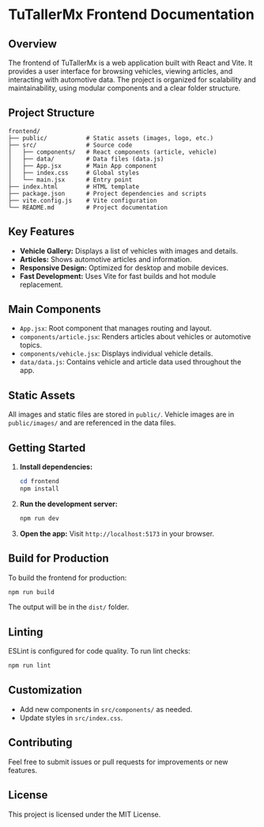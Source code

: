 # TuTallerMx Frontend Documentation

## Overview
The frontend of TuTallerMx is a web application built with React and Vite. It provides a user interface for browsing vehicles, viewing articles, and interacting with automotive data. The project is organized for scalability and maintainability, using modular components and a clear folder structure.

## Project Structure
```
frontend/
├── public/           # Static assets (images, logo, etc.)
├── src/              # Source code
│   ├── components/   # React components (article, vehicle)
│   ├── data/         # Data files (data.js)
│   ├── App.jsx       # Main App component
│   ├── index.css     # Global styles
│   └── main.jsx      # Entry point
├── index.html        # HTML template
├── package.json      # Project dependencies and scripts
├── vite.config.js    # Vite configuration
└── README.md         # Project documentation
```

## Key Features
- **Vehicle Gallery:** Displays a list of vehicles with images and details.
- **Articles:** Shows automotive articles and information.
- **Responsive Design:** Optimized for desktop and mobile devices.
- **Fast Development:** Uses Vite for fast builds and hot module replacement.

## Main Components
- `App.jsx`: Root component that manages routing and layout.
- `components/article.jsx`: Renders articles about vehicles or automotive topics.
- `components/vehicle.jsx`: Displays individual vehicle details.
- `data/data.js`: Contains vehicle and article data used throughout the app.

## Static Assets
All images and static files are stored in `public/`. Vehicle images are in `public/images/` and are referenced in the data files.

## Getting Started
1. **Install dependencies:**
	```powershell
	cd frontend
	npm install
	```
2. **Run the development server:**
	```powershell
	npm run dev
	```
3. **Open the app:**
	Visit `http://localhost:5173` in your browser.

## Build for Production
To build the frontend for production:
```powershell
npm run build
```
The output will be in the `dist/` folder.

## Linting
ESLint is configured for code quality. To run lint checks:
```powershell
npm run lint
```

## Customization
- Add new components in `src/components/` as needed.
- Update styles in `src/index.css`.

## Contributing
Feel free to submit issues or pull requests for improvements or new features.

## License
This project is licensed under the MIT License.

